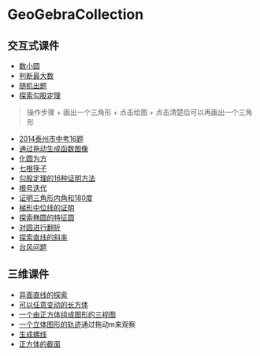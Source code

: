 # GeoGebraCollection
## 交互式课件
  + [数小圆](https://www.geogebra.org/m/tZPxqKFK)
  + [判断最大数](https://www.geogebra.org/m/KtM4DNHC)
  + [随机出题](https://www.geogebra.org/m/zCpeXTxf)
  + [探索勾股定理](https://www.geogebra.org/m/JKFpu2kh)
  > 操作步骤
    + 画出一个三角形
    + 点击绘图
    + 点击清楚后可以再画出一个三角形  
  + [2014泰州市中考16题](https://www.geogebra.org/m/SPsdYfyp)
  + [通过拖动生成函数图像](https://www.geogebra.org/m/g46rr7uz)
  + [化圆为方](https://www.geogebra.org/m/HVNkEzR3)
  + [七根筷子](一开始要把a,b拖动到0，然后才能点startAnimation)
  + [勾股定理的16种证明方法](https://www.geogebra.org/m/aYZhWVCY)
  + [根号迭代](https://www.geogebra.org/m/PDQfGGgD)
  + [证明三角形内角和180度](https://www.geogebra.org/m/WG2n768B)
  + [梯形中位线的证明](https://www.geogebra.org/m/uEsEs94x)
  + [探索椭圆的特征圆](https://www.geogebra.org/m/YfGz6CdW)
  + [对圆进行翻折](https://www.geogebra.org/m/Xe8dwdNH)
  + [探索直线的斜率](https://www.geogebra.org/m/sbFBjp6v)
  + [台风问题](https://www.geogebra.org/m/MtnV4Y6S)
## 三维课件
  + [异面直线的探索](https://www.geogebra.org/m/MfWZe7cV)
  + [可以任意变动的长方体](https://www.geogebra.org/m/b7jBB8q4)
  + [一个由正方体组成图形的三视图](https://www.geogebra.org/m/jfdJKPWR)
  + [一个立体图形的轨迹](https://www.geogebra.org/m/fu2YgFDK)通过拖动m来观察
  + [生成螺线](https://www.geogebra.org/m/j52fgnJ6)
  + [正方体的截面](https://www.geogebra.org/m/KbZQdAse)
    
